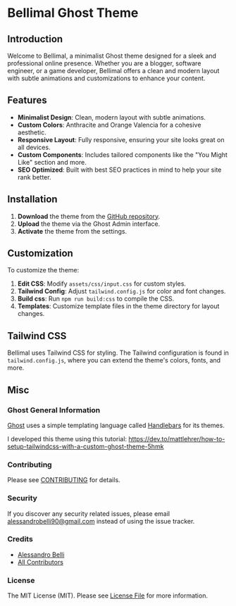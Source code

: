 # Bellimal Ghost Theme

## Introduction
Welcome to Bellimal, a minimalist Ghost theme designed for a sleek and professional online presence. Whether you are a blogger, software engineer, or a game developer, Bellimal offers a clean and modern layout with subtle animations and customizations to enhance your content.

## Features
- **Minimalist Design**: Clean, modern layout with subtle animations.
- **Custom Colors**: Anthracite and Orange Valencia for a cohesive aesthetic.
- **Responsive Layout**: Fully responsive, ensuring your site looks great on all devices.
- **Custom Components**: Includes tailored components like the "You Might Like" section and more.
- **SEO Optimized**: Built with best SEO practices in mind to help your site rank better.

## Installation
1. **Download** the theme from the [GitHub repository](#).
2. **Upload** the theme via the Ghost Admin interface.
3. **Activate** the theme from the settings.

## Customization
To customize the theme:
1. **Edit CSS**: Modify `assets/css/input.css` for custom styles.
2. **Tailwind Config**: Adjust `tailwind.config.js` for color and font changes.
3. **Build css**: Run `npm run build:css` to compile the CSS.
4. **Templates**: Customize template files in the theme directory for layout changes.

## Tailwind CSS
Bellimal uses Tailwind CSS for styling. The Tailwind configuration is found in `tailwind.config.js`, where you can extend the theme's colors, fonts, and more.

## Misc

### Ghost General Information
[Ghost](https://ghost.org/) uses a simple templating language called [Handlebars](http://handlebarsjs.com/) for its themes.

I developed this theme using this tutorial: https://dev.to/mattlehrer/how-to-setup-tailwindcss-with-a-custom-ghost-theme-5hmk

### Contributing
Please see [CONTRIBUTING](CONTRIBUTING.md) for details.

### Security
If you discover any security related issues, please email alessandrobelli90@gmail.com instead of using the issue tracker.

### Credits
- [Alessandro Belli](https://github.com/AlessandroBelli)
- [All Contributors](../../contributors)

### License
The MIT License (MIT). Please see [License File](LICENSE.md) for more information.
